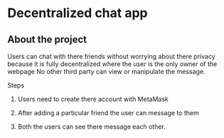 # Decentralized chat app

## About the project

Users can chat with there friends without worrying about there privacy because it is fully decentralized where the user is the only owner of the webpage No other third party can view or manipulate the message.

Steps 

1. Users need to create there account with MetaMask 

2. After adding a particular friend the user can message to them

3. Both the users can see there message each other.



